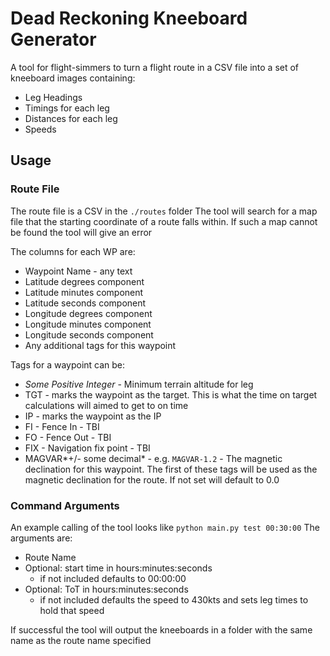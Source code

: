 # Dead Reckoning Kneeboard Generator

A tool for flight-simmers to turn a flight route in a CSV file into a set of kneeboard images containing:
- Leg Headings
- Timings for each leg
- Distances for each leg
- Speeds

## Usage
### Route File
The route file is a CSV in the `./routes` folder
The tool will search for a map file that the starting coordinate of a route falls within. 
If such a map cannot be found the tool will give an error

The columns for each WP are:
- Waypoint Name - any text
- Latitude degrees component
- Latitude minutes component
- Latitude seconds component
- Longitude degrees component
- Longitude minutes component
- Longitude seconds component
- Any additional tags for this waypoint

Tags for a waypoint can be:
- *Some Positive Integer* - Minimum terrain altitude for leg
- TGT - marks the waypoint as the target. This is what the time on target calculations will aimed to get to on time
- IP - marks the waypoint as the IP
- FI - Fence In - TBI
- FO - Fence Out - TBI
- FIX - Navigation fix point - TBI
- MAGVAR*+/- some decimal* - e.g. `MAGVAR-1.2` - The magnetic declination for this waypoint.
    The first of these tags will be used as the magnetic declination for the route. If not set will default to 0.0

### Command Arguments
An example calling of the tool looks like `python main.py test 00:30:00`
The arguments are:
- Route Name
- Optional: start time in hours:minutes:seconds
    - if not included defaults to 00:00:00
- Optional: ToT in hours:minutes:seconds
    - if not included defaults the speed to 430kts and sets leg times to hold that speed

If successful the tool will output the kneeboards in a folder with the same name as the route name specified